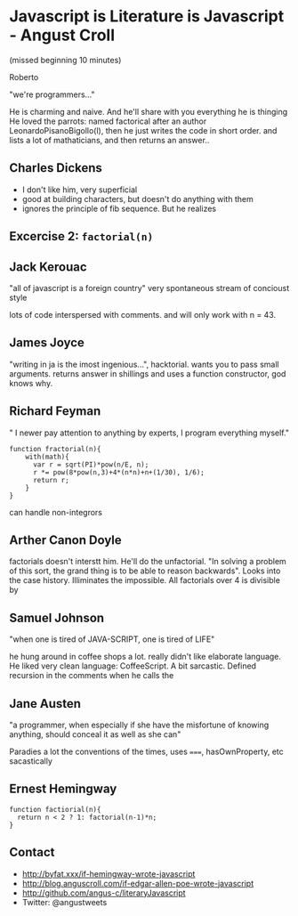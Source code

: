 Javascript is Literature is Javascript - Angust Croll
=====================================================

(missed beginning 10 minutes)

Roberto 

"we're programmers..."

He is charming and naive. And he'll share with you everything he is thinging
He loved the parrots: named factorical after an author LeonardoPisanoBigollo(l), then he just writes the code in short order. and lists a lot of mathaticians, and then returns an answer.. 

## Charles Dickens

* I don't like him, very superficial
* good at building characters, but doesn't do anything with them
* ignores the principle of fib sequence. But he realizes 

## Excercise 2: `factorial(n)`

## Jack Kerouac

"all of javascript is a foreign country" very spontaneous stream of concioust style

lots of code interspersed with comments. and will only work with n = 43.

## James Joyce

"writing in ja is the imost ingenious...",  hacktorial. wants you to pass small arguments. returns answer in shillings and uses a function constructor, god knows why.

## Richard Feyman

" I newer pay attention to anything by experts, I program everything myself."

    function fractorial(n){
        with(math){
          var r = sqrt(PI)*pow(n/E, n);
          r *= pow(8*pow(n,3)+4*(n*n)+n+(1/30), 1/6);
          return r;
        }
    }

can handle non-integrors


## Arther Canon Doyle

factorials doesn't interstt him. He'll do the unfactorial. "In solving a problem of this sort, the grand thing is to be able to reason backwards". Looks into the case history. Illiminates the impossible. All factorials over 4 is divisible by 

## Samuel Johnson

"when one is tired of JAVA-SCRIPT, one is tired of LIFE"

he hung around in coffee shops a lot. really didn't like elaborate language. He liked very clean language: CoffeeScript. A bit sarcastic.  Defined recursion in the comments when he calls the 

## Jane Austen

"a programmer, when especially if she have the misfortune of knowing anything, should conceal it as well as she can"

Paradies a lot the conventions of the times, uses `===`, hasOwnProperty, etc sacastically

## Ernest Hemingway

    function factiorial(n){ 
      return n < 2 ? 1: factorial(n-1)*n;
    }

## Contact

* <http://byfat.xxx/if-hemingway-wrote-javascript>
* <http://blog.anguscroll.com/if-edgar-allen-poe-wrote-javascript>
* <http://github.com/angus-c/literaryJavascript>
* Twitter: @angustweets